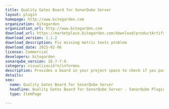```yaml
---
title: Quality Gates Board for SonarQube Server
layout: plugin
homepage: http://www.bitegarden.com
organization: bitegarden
organization_url: http://www.bitegarden.com
download_url: https://marketplace.bitegarden.com/download/productArtifact?productName=bitegarden-sonarqube-quality-gates-board&productVersion=1.1.2&productFileExt=jar&customerEmail=sonarplugins@gmail.com&customerName=sonarqube&customerSurnames=marketplace&customerCompany=bitegarden
download_version: 1.1.2
download_description: Fix missing metric texts problem
download_date: 2025-02-06
license: Commercial
developers: bitegarden
sonarqube_version: 10.7-7.9
category: visualizaciã³n/informes
description: Provides a board in your project space to check if you pass or fail a given set of quality gates
details: 
seo:
  name: Quality Gates Board for SonarQube Server
  headline: Quality Gates Board for SonarQube Server - SonarQube Plugin
  type: ItemPage

---
```

